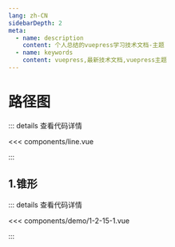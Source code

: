 ```yaml
---
lang: zh-CN
sidebarDepth: 2
meta:
  - name: description
    content: 个人总结的vuepress学习技术文档-主题
  - name: keywords
    content: vuepress,最新技术文档,vuepress主题
---
```


# 路径图

::: details 查看代码详情

<<< components/line.vue

:::

## 1.锥形

  <Container url="https://zhoubichuan.com/resume/demo/?type=echarts&name=1-2-15-1.vue" />

::: details 查看代码详情

<<< components/demo/1-2-15-1.vue

:::
